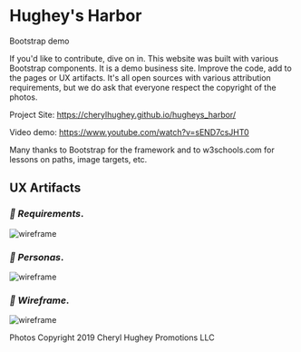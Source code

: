 # Hughey's Harbor
Bootstrap demo

If you'd like to contribute, dive on in. This website was built with various Bootstrap components. It is a demo business site. Improve the code, add to the pages or UX artifacts. It's all open sources with various attribution requirements, but we do ask that everyone respect the copyright of the photos.

Project Site: https://cherylhughey.github.io/hugheys_harbor/

Video demo: https://www.youtube.com/watch?v=sEND7csJHT0

Many thanks to Bootstrap for the framework and to w3schools.com for lessons on paths, image targets, etc.

## UX Artifacts

### *:arrow_down_small: Requirements*. 
![wireframe](https://cherylhughey.github.io/img/requirements2.png)

### *:arrow_down_small: Personas*. 
![wireframe](https://cherylhughey.github.io/img/personas1.png)

### *:arrow_down_small: Wireframe*. 
![wireframe](https://cherylhughey.github.io/img/wireframe.png)

Photos Copyright 2019 Cheryl Hughey Promotions LLC
